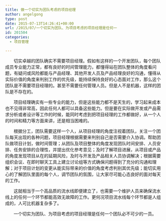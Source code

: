 ```yaml
---
title: 做一个切实为团队考虑的项目经理
author: angelgong
type: post
date: 2015-07-13T14:26:41+00:00
url: /2015/07/一个切实为团队、为项目考虑的项目经理是任何一
id: 201504
categories:
  - 项目管理

---
```

&nbsp;&nbsp;&nbsp;&nbsp;&nbsp;&nbsp; 切实卓越的团队确实不需要项目经理。假如有这样的一个开发团队，每个团队成员专业能力正常，都有良好的时间管理能力，都懂得站在团队整体的角度看问题，有疑问或风险都能与产品经理、其他开发人员及产品经理良好的沟通，懂得从实际价值的角度来判别工作的优先级，能持续保持良好的心态面对工作，那么这个团队是不需要项目经理的。甚至不需要任何管理人员。但是人不是机器，这样的团队是不存在的。 

&nbsp;&nbsp;&nbsp;&nbsp;&nbsp;&nbsp; 项目经理确实有一些专业的能力，但是这些能力都不是天生的，学习起来成本也不见得非常高，因此任何人都可以具备这些能力。但是要在实际做开发或产品需求分析或者设计等工作的时候，能同时考虑到把项目经理的工作都做好，从一个人的时间和精力等方面来讲，还是相当困难的。 

&nbsp;&nbsp;&nbsp;&nbsp;&nbsp;&nbsp; 根据分工，团队需要这样一个人，从项目经理的角度注视着团队，关注一个团队每天出现的各种问题，项目经理根据需要来判别自己是否需要介入协调。帮助团队做项目计划，做时间管理；从团队及项目整体的角度发现团队时间安排、人员安排、任务安排的合理性，并提出优化参考意见；及时了解项目进展，从项目或产品的角度发现项目从在的延期风险，及时与开发及产品相关人员协调解决；根据需要组织会议、在即时聊天工具上建立讨论组等方式确保问题得到了充分的沟通和理解；对于项目计划的变更从能实际带来的价值的角度考虑判别其优先级；能切实用心的了解团队里面的每个人，调节团队的氛围，让大家尽可能心态良好的面对每天的工作。 

&nbsp;&nbsp;&nbsp;&nbsp;&nbsp;&nbsp; 这就相当于一个高品质的流水线即便建立了，也需要一个维护人员来确保流水线上的任何一个环节都能高效无故障的工作。更何况项目流水线每个环节都是人组成的，人可比机器复杂多了。 

&nbsp;&nbsp;&nbsp;&nbsp;&nbsp;&nbsp; 一个切实为团队、为项目考虑的项目经理是任何一个团队必不可少的一员。